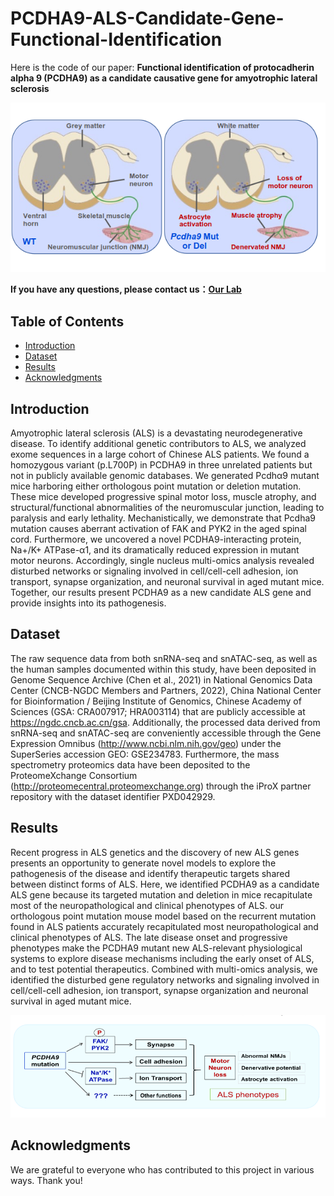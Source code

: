 # PCDHA9-ALS-Candidate-Gene-Functional-Identification

Here is the code of our paper: **Functional identification of protocadherin alpha 9 (PCDHA9) as a candidate causative gene for amyotrophic lateral sclerosis**

![breif view of our paper](./picture1/picture1_00.png)


**If you have any questions, please contact us：**[**Our Lab**](http://english.genetics.cas.cn/people/faculty/index_20424.html?json=http://sourcedb.genetics.cas.cn/yw/people/peop/faculty/200907/t20090721_2130952.json)



## Table of Contents
- [Introduction](#introduction)
- [Dataset](#dataset)
- [Results](#results)
- [Acknowledgments](#acknowledgments)

## Introduction

Amyotrophic lateral sclerosis (ALS) is a devastating neurodegenerative disease. To identify additional genetic contributors to ALS, we analyzed exome sequences in a large cohort of Chinese ALS patients. We found a homozygous variant (p.L700P) in PCDHA9 in three unrelated patients but not in publicly available genomic databases. We generated Pcdhα9 mutant mice harboring either orthologous point mutation or deletion mutation. These mice developed progressive spinal motor loss, muscle atrophy, and structural/functional abnormalities of the neuromuscular junction, leading to paralysis and early lethality. Mechanistically, we demonstrate that Pcdha9 mutation causes aberrant activation of FAK and PYK2 in the aged spinal cord. Furthermore, we uncovered a novel PCDHA9-interacting protein, Na+/K+ ATPase-α1, and its dramatically reduced expression in mutant motor neurons. Accordingly, single nucleus multi-omics analysis revealed disturbed networks or signaling involved in cell/cell-cell adhesion, ion transport, synapse organization, and neuronal survival in aged mutant mice. Together, our results present PCDHA9 as a new candidate ALS gene and provide insights into its pathogenesis.

## Dataset
The raw sequence data from both snRNA-seq and snATAC-seq, as well as the human samples documented within this study, have been deposited in Genome Sequence Archive (Chen et al., 2021) in National Genomics Data Center (CNCB-NGDC Members and Partners, 2022), China National Center for Bioinformation / Beijing Institute of Genomics, Chinese Academy of Sciences (GSA: CRA007917; HRA003114) that are publicly accessible at https://ngdc.cncb.ac.cn/gsa. Additionally, the processed data derived from snRNA-seq and snATAC-seq are conveniently accessible through the Gene Expression Omnibus (http://www.ncbi.nlm.nih.gov/geo) under the SuperSeries accession GEO: GSE234783. Furthermore, the mass spectrometry proteomics data have been deposited to the ProteomeXchange Consortium (http://proteomecentral.proteomexchange.org) through the iProX partner repository with the dataset identifier PXD042929. 


## Results
Recent progress in ALS genetics and the discovery of new ALS genes presents an opportunity to generate novel models to explore the pathogenesis of the disease and identify therapeutic targets shared between distinct forms of ALS. Here, we identified PCDHA9 as a candidate ALS gene because its targeted mutation and deletion in mice recapitulate most of the neuropathological and clinical phenotypes of ALS.
our orthologous point mutation mouse model based on the recurrent mutation found in ALS patients accurately recapitulated most neuropathological and clinical phenotypes of ALS. The late disease onset and progressive phenotypes make the PCDHA9 mutant new ALS-relevant physiological systems to explore disease mechanisms including the early onset of ALS, and to test potential therapeutics. Combined with multi-omics analysis, we identified the disturbed gene regulatory networks and signaling involved in cell/cell-cell adhesion, ion transport, synapse organization and neuronal survival in aged mutant mice. 

![breif view of our result](./picture1/picture1_01.png)

## Acknowledgments
We are grateful to everyone who has contributed to this project in various ways. Thank you!


